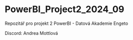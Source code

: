 # PowerBI_Project2_2024_09

Repozitář pro projekt 2 PowerBI - Datová Akademie Engeto

Discord: Andrea Mottlová

